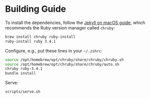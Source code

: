 # Building Guide

To install the dependencies, follow the [Jekyll on macOS guide](https://jekyllrb.com/docs/installation/macos/), which recommends the Ruby version manager called `chruby`:

```bash
brew install chruby ruby-install
ruby-install ruby 3.4.1
```

Configure, e.g., put these lines in your `~/.zshrc`:

```bash
source /opt/homebrew/opt/chruby/share/chruby/chruby.sh
source /opt/homebrew/opt/chruby/share/chruby/auto.sh
chruby ruby-3.4.1
bundle install
```

Serve:

```bash
scripts/serve.sh
```
